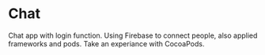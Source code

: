# Chat
Chat app with login function.
Using Firebase to connect people, also applied frameworks and pods. Take an experiance with CocoaPods.

